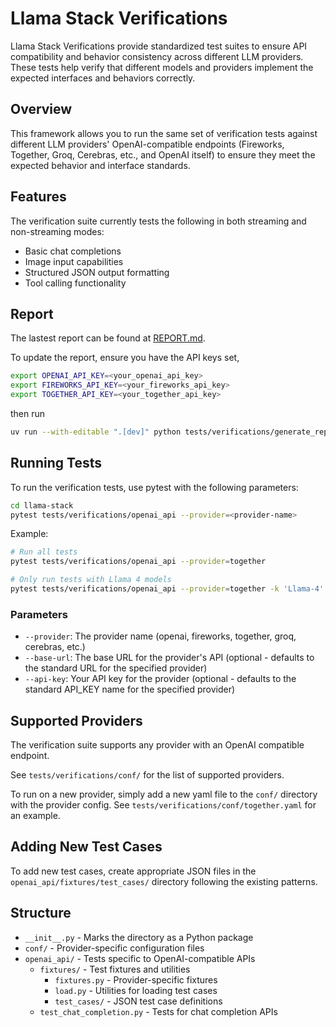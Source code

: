 # Llama Stack Verifications

Llama Stack Verifications provide standardized test suites to ensure API compatibility and behavior consistency across different LLM providers. These tests help verify that different models and providers implement the expected interfaces and behaviors correctly.

## Overview

This framework allows you to run the same set of verification tests against different LLM providers' OpenAI-compatible endpoints (Fireworks, Together, Groq, Cerebras, etc., and OpenAI itself) to ensure they meet the expected behavior and interface standards.

## Features

The verification suite currently tests the following in both streaming and non-streaming modes:

- Basic chat completions
- Image input capabilities
- Structured JSON output formatting
- Tool calling functionality

## Report

The lastest report can be found at [REPORT.md](REPORT.md).

To update the report, ensure you have the API keys set,
```bash
export OPENAI_API_KEY=<your_openai_api_key>
export FIREWORKS_API_KEY=<your_fireworks_api_key>
export TOGETHER_API_KEY=<your_together_api_key>
```
then run
```bash
uv run --with-editable ".[dev]" python tests/verifications/generate_report.py --run-tests
```

## Running Tests

To run the verification tests, use pytest with the following parameters:

```bash
cd llama-stack
pytest tests/verifications/openai_api --provider=<provider-name>
```

Example:
```bash
# Run all tests
pytest tests/verifications/openai_api --provider=together

# Only run tests with Llama 4 models
pytest tests/verifications/openai_api --provider=together -k 'Llama-4'
```

### Parameters

- `--provider`: The provider name (openai, fireworks, together, groq, cerebras, etc.)
- `--base-url`: The base URL for the provider's API (optional - defaults to the standard URL for the specified provider)
- `--api-key`: Your API key for the provider (optional - defaults to the standard API_KEY name for the specified provider)

## Supported Providers

The verification suite supports any provider with an OpenAI compatible endpoint.

See `tests/verifications/conf/` for the list of supported providers.

To run on a new provider, simply add a new yaml file to the `conf/` directory with the provider config. See `tests/verifications/conf/together.yaml` for an example.

## Adding New Test Cases

To add new test cases, create appropriate JSON files in the `openai_api/fixtures/test_cases/` directory following the existing patterns.


## Structure

- `__init__.py` - Marks the directory as a Python package
- `conf/` - Provider-specific configuration files
- `openai_api/` - Tests specific to OpenAI-compatible APIs
  - `fixtures/` - Test fixtures and utilities
    - `fixtures.py` - Provider-specific fixtures
    - `load.py` - Utilities for loading test cases
    - `test_cases/` - JSON test case definitions
  - `test_chat_completion.py` - Tests for chat completion APIs
